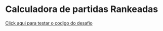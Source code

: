 # Calculadora de partidas Rankeadas
[Click aqui para testar o codigo do desafio ](https://rafaellmak.github.io/desafio-curso.io/)
